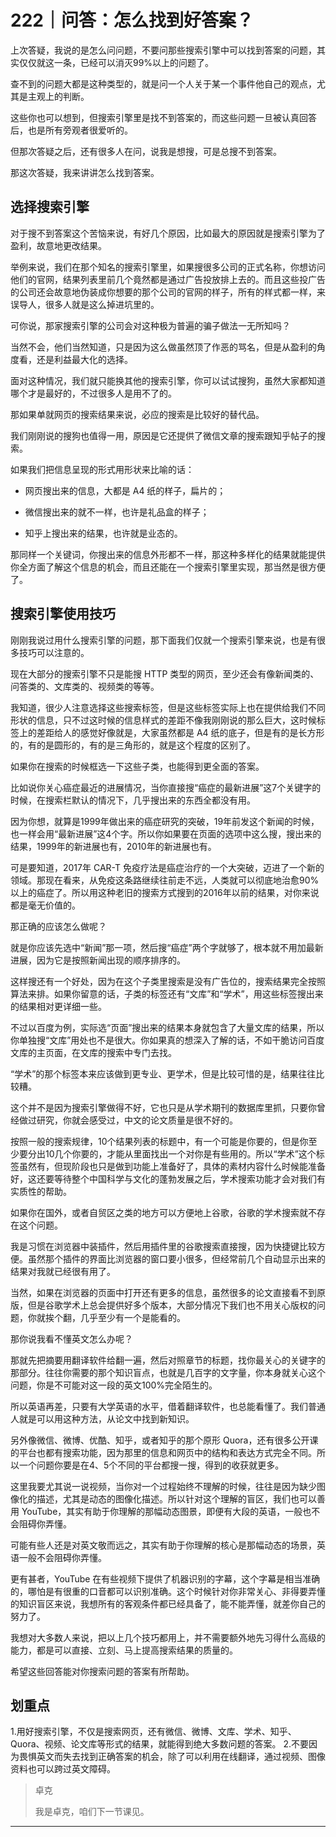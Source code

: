 # 222｜问答：怎么找到好答案？

上次答疑，我说的是怎么问问题，不要问那些搜索引擎中可以找到答案的问题，其实仅仅就这一条，已经可以消灭99%以上的问题了。

查不到的问题大都是这种类型的，就是问一个人关于某一个事件他自己的观点，尤其是主观上的判断。

这些你也可以想到，但搜索引擎里是找不到答案的，而这些问题一旦被认真回答后，也是所有旁观者很爱听的。

但那次答疑之后，还有很多人在问，说我是想搜，可是总搜不到答案。

那这次答疑，我来讲讲怎么找到答案。

## 选择搜索引擎

对于搜不到答案这个苦恼来说，有好几个原因，比如最大的原因就是搜索引擎为了盈利，故意地更改结果。

举例来说，我们在那个知名的搜索引擎里，如果搜很多公司的正式名称，你想访问他们的官网，结果列表里前几个竟然都是通过广告投放排上去的。而且这些投广告的公司还会故意地伪装成你想要的那个公司的官网的样子，所有的样式都一样，来误导人，很多人就是这么掉进坑里的。

可你说，那家搜索引擎的公司会对这种极为普遍的骗子做法一无所知吗？

当然不会，他们当然知道，只是因为这么做虽然顶了作恶的骂名，但是从盈利的角度看，还是利益最大化的选择。

面对这种情况，我们就只能换其他的搜索引擎，你可以试试搜狗，虽然大家都知道哪个才是最好的，不过很多人是用不了的。

那如果单就网页的搜索结果来说，必应的搜索是比较好的替代品。

我们刚刚说的搜狗也值得一用，原因是它还提供了微信文章的搜索跟知乎帖子的搜索。

如果我们把信息呈现的形式用形状来比喻的话：

* 网页搜出来的信息，大都是 A4 纸的样子，扁片的；

* 微信搜出来的就不一样，也许是礼品盒的样子；

* 知乎上搜出来的结果，也许就是业态的。

那同样一个关键词，你搜出来的信息外形都不一样，那这种多样化的结果就能提供你全方面了解这个信息的机会，而且还能在一个搜索引擎里实现，那当然是很方便了。

## 搜索引擎使用技巧

刚刚我说过用什么搜索引擎的问题，那下面我们仅就一个搜索引擎来说，也是有很多技巧可以注意的。

现在大部分的搜索引擎不只是能搜 HTTP 类型的网页，至少还会有像新闻类的、问答类的、文库类的、视频类的等等。

我知道，很少人注意选择这些搜索标签，但是这些标签实际上也在提供给我们不同形状的信息，只不过这时候的信息样式的差距不像我刚刚说的那么巨大，这时候标签上的差距给人的感觉好像就是，大家虽然都是 A4 纸的底子，但是有的是长方形的，有的是圆形的，有的是三角形的，就是这个程度的区别了。

如果你在搜索的时候框选一下这些子类，也能得到更全面的答案。

比如说你关心癌症最近的进展情况，当你直接搜“癌症的最新进展”这7个关键字的时候，在搜索栏默认的情况下，几乎搜出来的东西全都没有用。

因为你想，就算是1999年做出来的癌症研究的突破，19年前发这个新闻的时候，也一样会用“最新进展”这4个字。所以你如果要在页面的选项中这么搜，搜出来的结果，1999年的新进展也有，2010年的新进展也有。

可是要知道，2017年 CAR-T 免疫疗法是癌症治疗的一个大突破，迈进了一个新的领域。那现在看来，从免疫这条路继续往前走不远，人类就可以彻底地治愈90%以上的癌症了。所以用这种老旧的搜索方式搜到的2016年以前的结果，对你来说都是毫无价值的。

那正确的应该怎么做呢？

就是你应该先选中“新闻”那一项，然后搜“癌症”两个字就够了，根本就不用加最新进展，因为它是按照新闻出现的顺序排序的。

这样搜还有一个好处，因为在这个子类里搜索是没有广告位的，搜索结果完全按照算法来排。如果你留意的话，子类的标签还有“文库”和“学术”，用这些标签搜出来的结果相对更详细一些。

不过以百度为例，实际选“页面”搜出来的结果本身就包含了大量文库的结果，所以你单独搜“文库”用处也不是很大。你如果真的想深入了解的话，不如干脆访问百度文库的主页面，在文库的搜索中专门去找。

“学术”的那个标签本来应该做到更专业、更学术，但是比较可惜的是，结果往往比较糟。

这个并不是因为搜索引擎做得不好，它也只是从学术期刊的数据库里抓，只要你曾经做过研究，你就会感受过，中文的论文质量是很不好的。

按照一般的搜索规律，10个结果列表的标题中，有一个可能是你要的，但是你至少要分出10几个你要的，才能从里面找出一个对你是有些用的。所以“学术”这个标签虽然有，但现阶段也只是做到功能上准备好了，具体的素材内容什么时候能准备好，这还要等待整个中国科学与文化的蓬勃发展之后，学术搜索功能才会对我们有实质性的帮助。

如果你在国外，或者自贸区之类的地方可以方便地上谷歌，谷歌的学术搜索就不存在这个问题。

我是习惯在浏览器中装插件，然后用插件里的谷歌搜索直接搜，因为快捷键比较方便。虽然那个插件的界面比浏览器的窗口要小很多，但经常前几个自动显示出来的结果对我就已经很有用了。

当然，如果在浏览器的页面中打开还有更多的信息，虽然很多的论文直接看不到原版，但是谷歌学术上总会提供好多个版本，大部分情况下我们也不用关心版权的问题，你就挨个翻，几乎至少有一个是能看的。

那你说我看不懂英文怎么办呢？

那就先把摘要用翻译软件给翻一遍，然后对照章节的标题，找你最关心的关键字的那部分。往往你需要的那个知识盲点，也就是几百字的文字量，你本身就关心这个问题，你是不可能对这一段的英文100%完全陌生的。

所以英语再差，只要有大学英语的水平，借着翻译软件，也总能看懂了。我们普通人就是可以用这种方法，从论文中找到新知识。

另外像微信、微博、优酷、知乎，或者知乎的那个原形 Quora，还有很多公开课的平台也都有搜索功能，因为那里的信息和网页中的结构和表达方式完全不同。所以一个问题你要是在4、5个不同的平台都搜一搜，得到的收获就更多。

这里我要尤其说一说视频，当你对一个过程始终不理解的时候，往往是因为缺少图像化的描述，尤其是动态的图像化描述。所以针对这个理解的盲区，我们也可以善用 YouTube，其实有助于你理解的那幅动态图景，即便有大段的英语，一般也不会阻碍你弄懂。

可能有些人还是对英文敬而远之，其实有助于你理解的核心是那幅动态的场景，英语一般不会阻碍你弄懂。

更有甚者，YouTube 在有些视频下提供了机器识别的字幕，这个字幕是相当准确的，哪怕是有很重的口音都可以识别准确。这个时候针对你非常关心、非得要弄懂的知识盲区来说，我想所有的客观条件都已经具备了，能不能弄懂，就差你自己的努力了。

我想对大多数人来说，把以上几个技巧都用上，并不需要额外地先习得什么高级的能力，都是可以直接、立刻、马上提高搜索结果的质量的。

希望这些回答能对你搜索问题的答案有所帮助。

## 划重点

1.用好搜索引擎，不仅是搜索网页，还有微信、微博、文库、学术、知乎、Quora、视频、论文库等形式的结果，就能得到绝大多数问题的答案。
2.不要因为畏惧英文而失去找到正确答案的机会，除了可以利用在线翻译，通过视频、图像资料也可以跨过英文障碍。

> 卓克
> 
> 我是卓克，咱们下一节课见。

---
